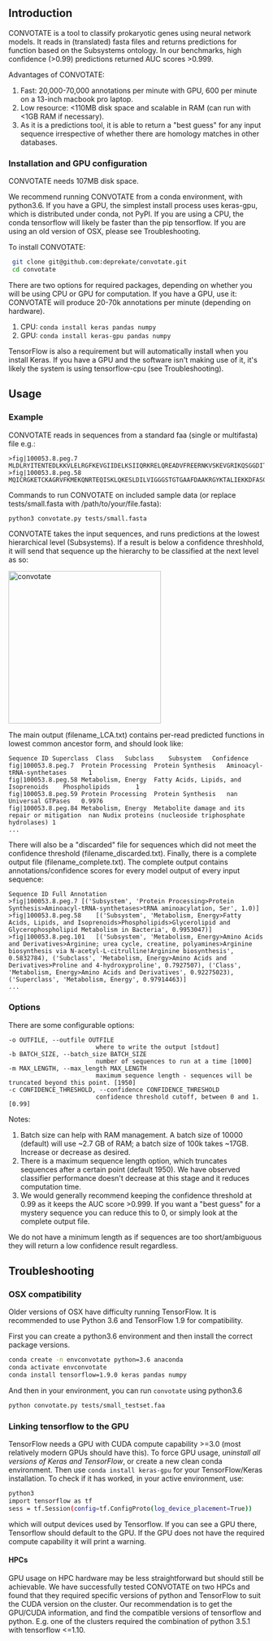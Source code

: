 ## Introduction
CONVOTATE is a tool to classify prokaryotic genes using neural network models. It reads in (translated) fasta files and returns predictions for function based on the Subsystems ontology. In our benchmarks, high confidence (>0.99) predictions returned AUC scores >0.999.

Advantages of CONVOTATE:
1. Fast: 20,000-70,000 annotations per minute with GPU, 600 per minute on a 13-inch macbook pro laptop.
2. Low resource: <110MB disk space and scalable in RAM (can run with <1GB RAM if necessary).
3. As it is a predictions tool, it is able to return a "best guess" for any input sequence irrespective of whether there are homology matches in other databases. 


### Installation and GPU configuration
CONVOTATE needs 107MB disk space.

We recommend running CONVOTATE from a conda environment, with python3.6. If you have a GPU, the simplest install process uses keras-gpu, which is distributed under conda, not PyPI. If you are using a CPU, the conda tensorflow will likely be faster than the pip tensorflow.  If you are using an old version of OSX, please see Troubleshooting.

To install CONVOTATE:
```sh
 git clone git@github.com:deprekate/convotate.git
 cd convotate
```

There are two options for required packages, depending on whether you will be using CPU or GPU for computation. If you have a GPU, use it: CONVOTATE will produce 20-70k annotations per minute (depending on hardware). 
1. CPU: ```conda install keras pandas numpy```
2. GPU: ```conda install keras-gpu pandas numpy```

TensorFlow is also a requirement but will automatically install when you install Keras. If you have a GPU and the software isn't making use of it, it's likely the system is using tensorflow-cpu (see Troubleshooting).

## Usage
### Example
CONVOTATE reads in sequences from a standard faa (single or multifasta) file e.g.:
```
>fig|100053.8.peg.7
MLDLRYITENTEDLKKVLELRGFKEVGIIDELKSIIQRKRELQREADVFREERNKVSKEVGRIKQSGGDITEISASVKLVGEKIKEIETKLEQEENALININLGLPNILDPKVPNGKSEHDNIVQYEVGKIPSFSFLPKPHFEIGEALNWINFEK
>fig|100053.8.peg.58
MQICRGKETCKAGRVFKMEKQNRTEQISKLQKESLDILVIGGGSTGTGAAFDAAKRGYKTALIEKKDFASGTSSRSTKLIHGGVRYLAQFHFKLIHEALTERQRLLENAPHLVKPLKFLLPAYRFYERPYYGIGLTLYDI
```
Commands to run CONVOTATE on included sample data (or replace tests/small.fasta with /path/to/your/file.fasta):
```sh
python3 convotate.py tests/small.fasta 
```

CONVOTATE takes the input sequences, and runs predictions at the lowest hierarchical level (Subsystems). If a result is below a confidence threshhold, it will send that sequence up the hierarchy to be classified at the next level as so:

<img src="fig1.png" alt="convotate" width="300"/>


The main output (filename_LCA.txt) contains per-read predicted functions in lowest common ancestor form, and should look like:
```
Sequence ID	Superclass	Class	Subclass	Subsystem	Confidence
fig|100053.8.peg.7	Protein Processing	Protein Synthesis	Aminoacyl-tRNA-synthetases		1
fig|100053.8.peg.58	Metabolism, Energy	Fatty Acids, Lipids, and Isoprenoids	Phospholipids		1
fig|100053.8.peg.59	Protein Processing	Protein Synthesis	nan	Universal GTPases	0.9976
fig|100053.8.peg.84	Metabolism, Energy	Metabolite damage and its repair or mitigation	nan	Nudix proteins (nucleoside triphosphate hydrolases)	1
...
```
There will also be a "discarded" file for sequences which did not meet the confidence threshold (filename_discarded.txt). Finally, there is a complete output file (filename_complete.txt). The complete output contains annotations/confidence scores for every model output of every input sequence:

```
Sequence ID	Full Annotation
>fig|100053.8.peg.7	[('Subsystem', 'Protein Processing>Protein Synthesis>Aminoacyl-tRNA-synthetases>tRNA aminoacylation, Ser', 1.0)]
>fig|100053.8.peg.58	[('Subsystem', 'Metabolism, Energy>Fatty Acids, Lipids, and Isoprenoids>Phospholipids>Glycerolipid and Glycerophospholipid Metabolism in Bacteria', 0.9953047)]
>fig|100053.8.peg.101	[('Subsystem', 'Metabolism, Energy>Amino Acids and Derivatives>Arginine; urea cycle, creatine, polyamines>Arginine biosynthesis via N-acetyl-L-citrulline!Arginine biosynthesis', 0.5832784), ('Subclass', 'Metabolism, Energy>Amino Acids and Derivatives>Proline and 4-hydroxyproline', 0.7927507), ('Class', 'Metabolism, Energy>Amino Acids and Derivatives', 0.92275023), ('Superclass', 'Metabolism, Energy', 0.97914463)]
...
```

### Options
There are some configurable options: 
```
-o OUTFILE, --outfile OUTFILE
                        where to write the output [stdout]
-b BATCH_SIZE, --batch_size BATCH_SIZE
                        number of sequences to run at a time [1000]
-m MAX_LENGTH, --max_length MAX_LENGTH
                        maximum sequence length - sequences will be truncated beyond this point. [1950]
-c CONFIDENCE_THRESHOLD, --confidence CONFIDENCE_THRESHOLD
                        confidence threshold cutoff, between 0 and 1. [0.99]
``` 
Notes:
1. Batch size can help with RAM management. A batch size of 10000 (default) will use ~2.7 GB of RAM; a batch size of 100k takes ~17GB. Increase or decrease as desired. 
1. There is a maximum sequence length option, which truncates sequences after a certain point (default 1950). We have observed classifier performance doesn't decrease at this stage and it reduces computation time. 
1. We would generally recommend keeping the confidence threshold at 0.99 as it keeps the AUC score >0.999. If you want a "best guess" for a mystery sequence you can reduce this to 0, or simply look at the complete output file.

We do not have a minimum length as if sequences are too short/ambiguous they will return a low confidence result regardless.

## Troubleshooting

### OSX compatibility
Older versions of OSX have difficulty running TensorFlow.  It is recommended to use Python 3.6 and TensorFlow 1.9 for compatibility.

First you can create a python3.6 environment and then install the correct package versions.
```sh
conda create -n envconvotate python=3.6 anaconda
conda activate envconvotate
conda install tensorflow=1.9.0 keras pandas numpy
```

And then in your environment, you can run `convotate` using python3.6
```sh
python convotate.py tests/small_testset.faa
```

### Linking tensorflow to the GPU
TensorFlow needs a GPU with CUDA compute capability >=3.0 (most relatively modern GPUs should have this). To force GPU usage, _uninstall all versions of Keras and TensorFlow_, or create a new clean conda environment. Then use `conda install keras-gpu` for your TensorFlow/Keras installation. To check if it has worked, in your active environment, use:
```sh
python3
import tensorflow as tf
sess = tf.Session(config=tf.ConfigProto(log_device_placement=True))
```
which will output devices used by Tensorflow. If you can see a GPU there, Tensorflow should default to the GPU. If the GPU does not have the required compute capability it will print a warning. 

#### HPCs

GPU usage on HPC hardware may be less straightforward but should still be achievable. We have successfully tested CONVOTATE on two HPCs and found that they required specific versions of python and TensorFlow to suit the CUDA version on the cluster. Our recommendation is to get the GPU/CUDA information, and find the compatible versions of tensorflow and python. E.g. one of the clusters required the combination of python 3.5.1 with tensorflow <=1.10. 